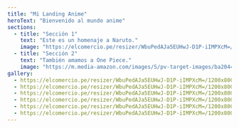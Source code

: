 ```yaml
---
title: "Mi Landing Anime"
heroText: "Bienvenido al mundo anime"
sections:
  - title: "Sección 1"
    text: "Este es un homenaje a Naruto."
    image: "https://elcomercio.pe/resizer/WbuPedAJa5EUHwJ-D1P-iIMPXcM=/1200x800/smart/filters:format(jpeg):quality(75)/arc-anglerfish-arc2-prod-elcomercio.s3.amazonaws.com/public/6SG2K5T5ENGIHPJWTJ4WIFGQ2Y.jpg"
  - title: "Sección 2"
    text: "También amamos a One Piece."
    image: "https://m.media-amazon.com/images/S/pv-target-images/ba2044576c78df97b62c9f9ffb77511bf368d85d5acef4911a0cebf30f68544e.jpg"
gallery:
  - https://elcomercio.pe/resizer/WbuPedAJa5EUHwJ-D1P-iIMPXcM=/1200x800/smart/filters:format(jpeg):quality(75)/arc-anglerfish-arc2-prod-elcomercio.s3.amazonaws.com/public/6SG2K5T5ENGIHPJWTJ4WIFGQ2Y.jpg
  - https://elcomercio.pe/resizer/WbuPedAJa5EUHwJ-D1P-iIMPXcM=/1200x800/smart/filters:format(jpeg):quality(75)/arc-anglerfish-arc2-prod-elcomercio.s3.amazonaws.com/public/6SG2K5T5ENGIHPJWTJ4WIFGQ2Y.jpg
  - https://elcomercio.pe/resizer/WbuPedAJa5EUHwJ-D1P-iIMPXcM=/1200x800/smart/filters:format(jpeg):quality(75)/arc-anglerfish-arc2-prod-elcomercio.s3.amazonaws.com/public/6SG2K5T5ENGIHPJWTJ4WIFGQ2Y.jpg
  - https://elcomercio.pe/resizer/WbuPedAJa5EUHwJ-D1P-iIMPXcM=/1200x800/smart/filters:format(jpeg):quality(75)/arc-anglerfish-arc2-prod-elcomercio.s3.amazonaws.com/public/6SG2K5T5ENGIHPJWTJ4WIFGQ2Y.jpg
  - https://elcomercio.pe/resizer/WbuPedAJa5EUHwJ-D1P-iIMPXcM=/1200x800/smart/filters:format(jpeg):quality(75)/arc-anglerfish-arc2-prod-elcomercio.s3.amazonaws.com/public/6SG2K5T5ENGIHPJWTJ4WIFGQ2Y.jpg
  - https://elcomercio.pe/resizer/WbuPedAJa5EUHwJ-D1P-iIMPXcM=/1200x800/smart/filters:format(jpeg):quality(75)/arc-anglerfish-arc2-prod-elcomercio.s3.amazonaws.com/public/6SG2K5T5ENGIHPJWTJ4WIFGQ2Y.jpg
---
```

